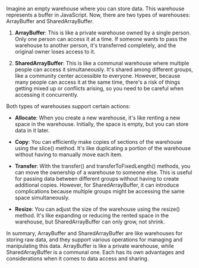 Imagine an empty warehouse where you can store data. This warehouse represents a buffer in JavaScript. Now, there are two types of warehouses: ArrayBuffer and SharedArrayBuffer.

1. **ArrayBuffer**: This is like a private warehouse owned by a single person. Only one person can access it at a time. If someone wants to pass the warehouse to another person, it's transferred completely, and the original owner loses access to it.

2. **SharedArrayBuffer**: This is like a communal warehouse where multiple people can access it simultaneously. It's shared among different groups, like a community center accessible to everyone. However, because many people can access it at the same time, there's a risk of things getting mixed up or conflicts arising, so you need to be careful when accessing it concurrently.

Both types of warehouses support certain actions:

- **Allocate**: When you create a new warehouse, it's like renting a new space in the warehouse. Initially, the space is empty, but you can store data in it later.
  
- **Copy**: You can efficiently make copies of sections of the warehouse using the slice() method. It's like duplicating a portion of the warehouse without having to manually move each item.
  
- **Transfer**: With the transfer() and transferToFixedLength() methods, you can move the ownership of a warehouse to someone else. This is useful for passing data between different groups without having to create additional copies. However, for SharedArrayBuffer, it can introduce complications because multiple groups might be accessing the same space simultaneously.
  
- **Resize**: You can adjust the size of the warehouse using the resize() method. It's like expanding or reducing the rented space in the warehouse, but SharedArrayBuffer can only grow, not shrink.

In summary, ArrayBuffer and SharedArrayBuffer are like warehouses for storing raw data, and they support various operations for managing and manipulating this data. ArrayBuffer is like a private warehouse, while SharedArrayBuffer is a communal one. Each has its own advantages and considerations when it comes to data access and sharing.